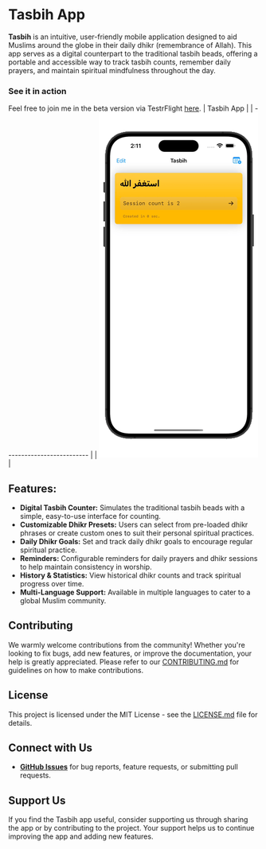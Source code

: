 # Tasbih App

**Tasbih** is an intuitive, user-friendly mobile application designed to aid Muslims around the globe in their daily dhikr (remembrance of Allah). This app serves as a digital counterpart to the traditional tasbih beads, offering a portable and accessible way to track tasbih counts, remember daily prayers, and maintain spiritual mindfulness throughout the day.

### See it in action

Feel free to join me in the beta version via TestrFlight [here](https://testflight.apple.com/join/bgsmEv9h).
| Tasbih App |
| -------------------------- |
| ![](Assets/vid.gif) |

## Features:

- **Digital Tasbih Counter:** Simulates the traditional tasbih beads with a simple, easy-to-use interface for counting.
- **Customizable Dhikr Presets:** Users can select from pre-loaded dhikr phrases or create custom ones to suit their personal spiritual practices.
- **Daily Dhikr Goals:** Set and track daily dhikr goals to encourage regular spiritual practice.
- **Reminders:** Configurable reminders for daily prayers and dhikr sessions to help maintain consistency in worship.
- **History & Statistics:** View historical dhikr counts and track spiritual progress over time.
- **Multi-Language Support:** Available in multiple languages to cater to a global Muslim community.

## Contributing

We warmly welcome contributions from the community! Whether you're looking to fix bugs, add new features, or improve the documentation, your help is greatly appreciated. Please refer to our [CONTRIBUTING.md](#) for guidelines on how to make contributions.

## License

This project is licensed under the MIT License - see the [LICENSE.md](#) file for details.

## Connect with Us

- **[GitHub Issues](#)** for bug reports, feature requests, or submitting pull requests.

## Support Us

If you find the Tasbih app useful, consider supporting us through sharing the app or by contributing to the project. Your support helps us to continue improving the app and adding new features.
